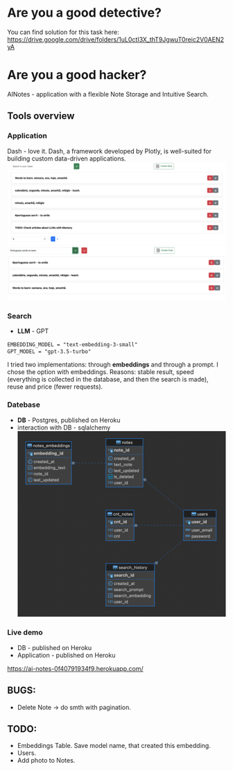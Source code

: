 # Are you a good detective?
You can find solution for this task here:
https://drive.google.com/drive/folders/1uL0ctI3X_thT9JgwuT0reic2V0AEN2yA

# Are you a good hacker? 
AINotes - application with a flexible Note Storage and Intuitive Search.

## Tools overview

### Application 
Dash - love it. Dash, a framework developed by Plotly, is well-suited for building custom data-driven applications.
![main_view](./utils/application_view.png)
![search_view](./utils/search.png)

### Search
- **LLM** - GPT

``` 
EMBEDDING_MODEL = "text-embedding-3-small"
GPT_MODEL = "gpt-3.5-turbo" 
```
I tried two implementations: through **embeddings** and through a prompt. I chose the option with embeddings. Reasons: stable result, speed (everything is collected in the database, and then the search is made), reuse and price (fewer requests).


### Datebase
- **DB** - Postgres, published on Heroku
- interaction with DB - sqlalchemy
![ER](./utils/DB_ER_diagrama.png)

### Live demo
- DB - published on Heroku
- Application - published on Heroku


https://ai-notes-0f40791934f9.herokuapp.com/

## BUGS:
- Delete Note -> do smth with pagination.

## TODO:
- Embeddings Table. Save model name, that created this embedding.
- Users.
- Add photo to Notes.
